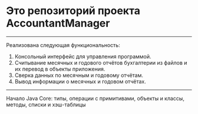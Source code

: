 # Это репозиторий проекта AccountantManager
---
Реализована следующая функциональность:
1. Консольный интерфейс для управления программой.
2. Считывание месячных и годового отчётов бухгалтерии из файлов и их перевод в объекты приложения.
3. Сверка данных по месячным и годовому отчётам.
4. Вывод информации о месячных и годовом отчётах.
---
Начало Java Core: типы, операции с примитивами, объекты и классы, методы, списки и хэш-таблицы
